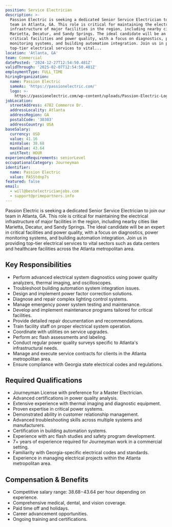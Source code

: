 ```yaml
---
position: Service Electrician
description: >-
  Passion Electric is seeking a dedicated Senior Service Electrician to join our
  team in Atlanta, GA. This role is critical for maintaining the electrical
  infrastructure of major facilities in the region, including nearby cities like
  Marietta, Decatur, and Sandy Springs. The ideal candidate will be an expert in
  critical facilities and power quality, with a focus on diagnostics, power
  monitoring systems, and building automation integration. Join us in providing
  top-tier electrical services to vital...
location: 'Atlanta, GA'
team: Commercial
datePosted: '2024-12-27T12:54:50.481Z'
validThrough: '2025-02-07T12:54:50.481Z'
employmentType: FULL_TIME
hiringOrganization:
  name: Passion Electric
  sameAs: 'https://passionelectric.com/'
  logo: >-
    https://passionelectric.com/wp-content/uploads/Passion-Electric-Logo-web-final-wide-full-color.png.webp
jobLocation:
  streetAddress: 4782 Commerce Dr.
  addressLocality: Atlanta
  addressRegion: GA
  postalCode: '30303'
  addressCountry: USA
baseSalary:
  currency: USD
  value: 41.16
  minValue: 38.68
  maxValue: 43.64
  unitText: HOUR
experienceRequirements: seniorLevel
occupationalCategory: Journeyman
identifier:
  name: Passion Electric
  value: PASStdnp7s
featured: false
email:
  - will@bestelectricianjobs.com
  - support@primepartners.info
---
```




Passion Electric is seeking a dedicated Senior Service Electrician to join our team in Atlanta, GA. This role is critical for maintaining the electrical infrastructure of major facilities in the region, including nearby cities like Marietta, Decatur, and Sandy Springs. The ideal candidate will be an expert in critical facilities and power quality, with a focus on diagnostics, power monitoring systems, and building automation integration. Join us in providing top-tier electrical services to vital sectors such as data centers and healthcare facilities across the Atlanta metropolitan area.

## Key Responsibilities
- Perform advanced electrical system diagnostics using power quality analyzers, thermal imaging, and oscilloscopes.
- Troubleshoot building automation system integration issues.
- Design and implement power factor correction solutions.
- Diagnose and repair complex lighting control systems.
- Manage emergency power system testing and maintenance.
- Develop and implement maintenance programs tailored for critical facilities.
- Provide detailed repair documentation and recommendations.
- Train facility staff on proper electrical system operation.
- Coordinate with utilities on service upgrades.
- Perform arc flash assessments and labeling.
- Conduct regular power quality surveys specific to Atlanta's infrastructural needs.
- Manage and execute service contracts for clients in the Atlanta metropolitan area.
- Ensure compliance with Georgia state electrical codes and regulations.

## Required Qualifications
- Journeyman License with preference for a Master Electrician.
- Advanced certifications in power quality analysis.
- Extensive experience with thermal imaging and diagnostic equipment.
- Proven expertise in critical power systems.
- Demonstrated ability in customer relationship management.
- Advanced troubleshooting skills across multiple systems and manufacturers.
- Certification in building automation systems.
- Experience with arc flash studies and safety program development.
- 7+ years of experience required for Journeyman work in a commercial setting.
- Familiarity with Georgia-specific electrical codes and standards.
- Experience in managing electrical projects within the Atlanta metropolitan area.

## Compensation & Benefits
- Competitive salary range: $38.68-$43.64 per hour depending on experience.
- Comprehensive medical, dental, and vision coverage.
- Paid time off and holidays.
- Career advancement opportunities.
- Ongoing training and certifications.
